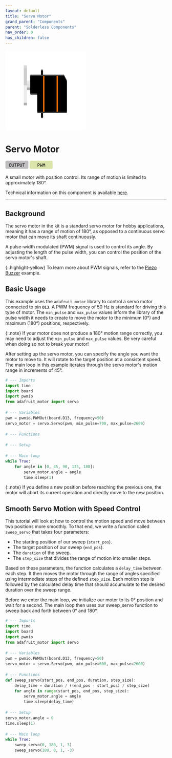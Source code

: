 ```yaml
---
layout: default
title: "Servo Motor"
grand_parent: "Components"
parent: "Solderless Components"
nav_order: 0
has_children: false
---
```


<img src="assets/Grove-Servo.png" alt="Servo" width="250"/>

# Servo Motor
<a href="../../glossary/glossary"><img src="../../glossary/assets/output.png" alt="Output" width="72"/></a> <a href="../../glossary/glossary"><img src="../../glossary/assets/pwm.png" alt="PWM" width="72"/></a>

A small motor with position control. Its range of motion is limited to approximately 180°.

Technical information on this component is available [here](https://wiki.seeedstudio.com/Grove-Servo/).

---

## Background

The servo motor in the kit is a standard servo motor for hobby applications, meaning it has a range of motion of 180°, as opposed to a continuous servo motor that can move its shaft continuously.

A pulse-width modulated (PWM) signal is used to control its angle. By adjusting the length of the pulse width, you can control the position of the servo motor's shaft.

{:.highlight-yellow}
To learn more about PWM signals, refer to the [Piezo Buzzer](../piezo-buzzer/piezo-buzzer#define-a-tone-using-pulse-width-modulation-pwm) example. 

## Basic Usage

This example uses the `adafruit_motor` library to control a servo motor connected to pin **`D13`**. A PWM frequency of 50 Hz is standard for driving this type of motor. The `min_pulse` and `max_pulse` values inform the library of the pulse width it needs to create to move the motor to the minimum (0°) and maximum (180°) positions, respectively. 

{:.note}
If your motor does not produce a 180° motion range correctly, you may need to adjust the `min_pulse` and `max_pulse` values. Be very careful when doing so not to break your motor!

After setting up the servo motor, you can specify the angle you want the motor to move to. It will rotate to the target position at a consistent speed. The main loop in this example iterates through the servo motor's motion range in increments of 45°.

```python
# --- Imports
import time
import board
import pwmio
from adafruit_motor import servo

# --- Variables
pwm = pwmio.PWMOut(board.D13, frequency=50)
servo_motor = servo.Servo(pwm, min_pulse=700, max_pulse=2600)

# --- Functions

# --- Setup

# --- Main loop
while True:
    for angle in [0, 45, 90, 135, 180]:
        servo_motor.angle = angle
        time.sleep(1)
```

{:.note}
If you define a new position before reaching the previous one, the motor will abort its current operation and directly move to the new position.

## Smooth Servo Motion with Speed Control

This tutorial will look at how to control the motion speed and move between two positions more smoothly. To that end, we write a function called `sweep_servo` that takes four parameters:

- The starting position of our sweep (`start_pos`).
- The target position of our sweep (`end_pos`).
- The `duration` of the sweep.
- The `step_size` that divides the range of motion into smaller steps.

Based on these parameters, the function calculates a `delay_time` between each step. It then moves the motor through the range of angles specified using intermediate steps of the defined `step_size`. Each motion step is followed by the calculated delay time that should accumulate to the desired duration over the sweep range.

Before we enter the main loop, we initialize our motor to its 0° position and wait for a second. The main loop then uses our sweep_servo function to sweep back and forth between 0° and 180°.

```python
# --- Imports
import time
import board
import pwmio
from adafruit_motor import servo

# --- Variables
pwm = pwmio.PWMOut(board.D13, frequency=50)
servo_motor = servo.Servo(pwm, min_pulse=600, max_pulse=2600)

# --- Functions
def sweep_servo(start_pos, end_pos, duration, step_size):
    delay_time = duration / ((end_pos - start_pos) / step_size)
    for angle in range(start_pos, end_pos, step_size):
        servo_motor.angle = angle
        time.sleep(delay_time)

# --- Setup
servo_motor.angle = 0
time.sleep(1)

# --- Main loop
while True:
    sweep_servo(0, 180, 1, 3)
    sweep_servo(180, 0, 1, -3)
```
